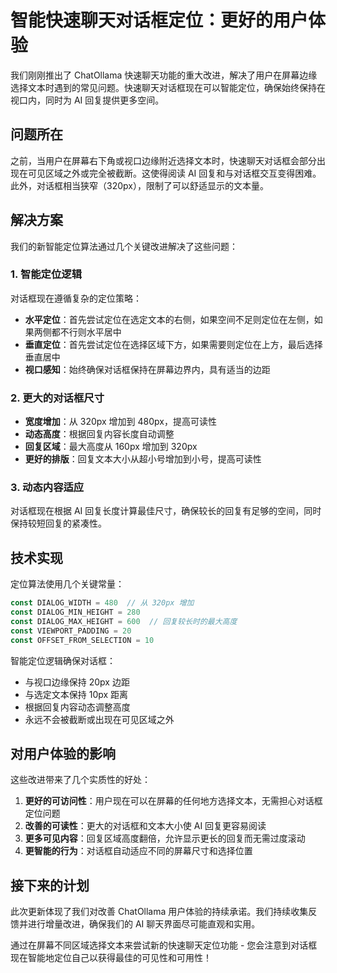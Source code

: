 # 智能快速聊天对话框定位：更好的用户体验

我们刚刚推出了 ChatOllama 快速聊天功能的重大改进，解决了用户在屏幕边缘选择文本时遇到的常见问题。快速聊天对话框现在可以智能定位，确保始终保持在视口内，同时为 AI 回复提供更多空间。

## 问题所在

之前，当用户在屏幕右下角或视口边缘附近选择文本时，快速聊天对话框会部分出现在可见区域之外或完全被截断。这使得阅读 AI 回复和与对话框交互变得困难。此外，对话框相当狭窄（320px），限制了可以舒适显示的文本量。

## 解决方案

我们的新智能定位算法通过几个关键改进解决了这些问题：

### 1. 智能定位逻辑

对话框现在遵循复杂的定位策略：

- **水平定位**：首先尝试定位在选定文本的右侧，如果空间不足则定位在左侧，如果两侧都不行则水平居中
- **垂直定位**：首先尝试定位在选择区域下方，如果需要则定位在上方，最后选择垂直居中
- **视口感知**：始终确保对话框保持在屏幕边界内，具有适当的边距

### 2. 更大的对话框尺寸

- **宽度增加**：从 320px 增加到 480px，提高可读性
- **动态高度**：根据回复内容长度自动调整
- **回复区域**：最大高度从 160px 增加到 320px
- **更好的排版**：回复文本大小从超小号增加到小号，提高可读性

### 3. 动态内容适应

对话框现在根据 AI 回复长度计算最佳尺寸，确保较长的回复有足够的空间，同时保持较短回复的紧凑性。

## 技术实现

定位算法使用几个关键常量：

```typescript
const DIALOG_WIDTH = 480  // 从 320px 增加
const DIALOG_MIN_HEIGHT = 280
const DIALOG_MAX_HEIGHT = 600  // 回复较长时的最大高度
const VIEWPORT_PADDING = 20
const OFFSET_FROM_SELECTION = 10
```

智能定位逻辑确保对话框：
- 与视口边缘保持 20px 边距
- 与选定文本保持 10px 距离
- 根据回复内容动态调整高度
- 永远不会被截断或出现在可见区域之外

## 对用户体验的影响

这些改进带来了几个实质性的好处：

1. **更好的可访问性**：用户现在可以在屏幕的任何地方选择文本，无需担心对话框定位问题
2. **改善的可读性**：更大的对话框和文本大小使 AI 回复更容易阅读
3. **更多可见内容**：回复区域高度翻倍，允许显示更长的回复而无需过度滚动
4. **更智能的行为**：对话框自动适应不同的屏幕尺寸和选择位置

## 接下来的计划

此次更新体现了我们对改善 ChatOllama 用户体验的持续承诺。我们持续收集反馈并进行增量改进，确保我们的 AI 聊天界面尽可能直观和实用。

通过在屏幕不同区域选择文本来尝试新的快速聊天定位功能 - 您会注意到对话框现在智能地定位自己以获得最佳的可见性和可用性！